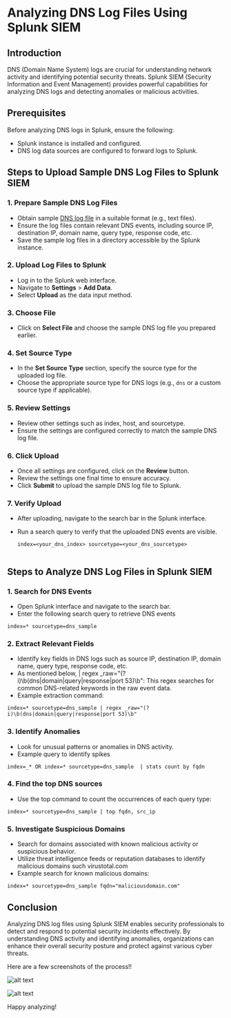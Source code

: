 # Analyzing DNS Log Files Using Splunk SIEM

## Introduction
DNS (Domain Name System) logs are crucial for understanding network activity and identifying potential security threats. Splunk SIEM (Security Information and Event Management) provides powerful capabilities for analyzing DNS logs and detecting anomalies or malicious activities.

## Prerequisites
Before analyzing DNS logs in Splunk, ensure the following:
- Splunk instance is installed and configured.
- DNS log data sources are configured to forward logs to Splunk.

## Steps to Upload Sample DNS Log Files to Splunk SIEM

### 1. Prepare Sample DNS Log Files
- Obtain sample [DNS log file](https://www.secrepo.com/maccdc2012/dns.log.gz) in a suitable format (e.g., text files).
- Ensure the log files contain relevant DNS events, including source IP, destination IP, domain name, query type, response code, etc.
- Save the sample log files in a directory accessible by the Splunk instance.

### 2. Upload Log Files to Splunk
- Log in to the Splunk web interface.
- Navigate to **Settings** > **Add Data**.
- Select **Upload** as the data input method.

### 3. Choose File
- Click on **Select File** and choose the sample DNS log file you prepared earlier.

### 4. Set Source Type
- In the **Set Source Type** section, specify the source type for the uploaded log file.
- Choose the appropriate source type for DNS logs (e.g., `dns` or a custom source type if applicable).

### 5. Review Settings
- Review other settings such as index, host, and sourcetype.
- Ensure the settings are configured correctly to match the sample DNS log file.

### 6. Click Upload
- Once all settings are configured, click on the **Review** button.
- Review the settings one final time to ensure accuracy.
- Click **Submit** to upload the sample DNS log file to Splunk.

### 7. Verify Upload
- After uploading, navigate to the search bar in the Splunk interface.
- Run a search query to verify that the uploaded DNS events are visible.
  
  ```spl
  index=<your_dns_index> sourcetype=<your_dns_sourcetype>


## Steps to Analyze DNS Log Files in Splunk SIEM

### 1. Search for DNS Events   
- Open Splunk interface and navigate to the search bar.   
- Enter the following search query to retrieve DNS events   
```
index=* sourcetype=dns_sample
```

### 2. Extract Relevant Fields
- Identify key fields in DNS logs such as source IP, destination IP, domain name, query type, response code, etc.   
- As mentioned below,  | regex _raw="(?i)\b(dns|domain|query|response|port 53)\b": This regex searches for common DNS-related keywords in the raw event data.
- Example extraction command:
```
index=* sourcetype=dns_sample | regex _raw="(?i)\b(dns|domain|query|response|port 53)\b"
```

### 3. Identify Anomalies
- Look for unusual patterns or anomalies in DNS activity.
- Example query to identify spikes
```
index=_* OR index=* sourcetype=dns_sample  | stats count by fqdn
```

### 4. Find the top DNS sources
- Use the top command to count the occurrences of each query type:   
```
index=* sourcetype=dns_sample | top fqdn, src_ip
```



### 5. Investigate Suspicious Domains
- Search for domains associated with known malicious activity or suspicious behavior.
- Utilize threat intelligence feeds or reputation databases to identify malicious domains such virustotal.com
- Example search for known malicious domains:
```
index=* sourcetype=dns_sample fqdn="maliciousdomain.com"
```

## Conclusion
Analyzing DNS log files using Splunk SIEM enables security professionals to detect and respond to potential security incidents effectively. By understanding DNS activity and identifying anomalies, organizations can enhance their overall security posture and protect against various cyber threats.

Here are a few screenshots of  the process!! <br />

![alt text](https://github.com/frankieromeo4/Analyzing-DNS-Log-Files-Using-Splunk-SIEM/assets/165834615/55a10be2-2be2-4f5b-8016-fabfb9336349)

![alt text](https://github.com/frankieromeo4/Analyzing-DNS-Log-Files-Using-Splunk-SIEM/assets/165834615/4b7e6c03-405a-4864-a1fb-5fd57c59fb52)

 

Happy analyzing!
